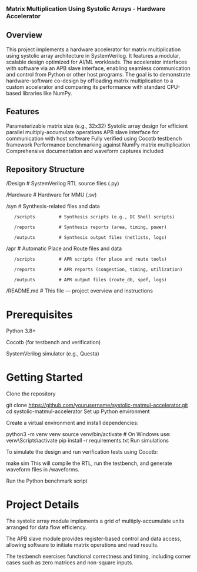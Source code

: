 ### Matrix Multiplication Using Systolic Arrays - Hardware Accelerator

## Overview
This project implements a hardware accelerator for matrix multiplication using systolic array architecture in SystemVerilog. It features a modular, scalable design optimized for AI/ML workloads. The accelerator interfaces with software via an APB slave interface, enabling seamless communication and control from Python or other host programs.
The goal is to demonstrate hardware-software co-design by offloading matrix multiplication to a custom accelerator and comparing its performance with standard CPU-based libraries like NumPy.

## Features
Parameterizable matrix size (e.g., 32x32)
Systolic array design for efficient parallel multiply-accumulate operations
APB slave interface for communication with host software
Fully verified using Cocotb testbench framework
Performance benchmarking against NumPy matrix multiplication
Comprehensive documentation and waveform captures included

## Repository Structure

/Design                 # SystemVerilog RTL source files (.py)


/Hardware               # Hardware for MMU (.sv)


   /syn                 # Synthesis-related files and data
   
       /scripts         # Synthesis scripts (e.g., DC Shell scripts)
       
       /reports         # Synthesis reports (area, timing, power)
       
       /outputs         # Synthesis output files (netlists, logs)

   /apr                 # Automatic Place and Route files and data
   
       /scripts         # APR scripts (for place and route tools)
       
       /reports         # APR reports (congestion, timing, utilization)
       
       /outputs         # APR output files (route_db, spef, logs)

/README.md              # This file — project overview and instructions

# Prerequisites
Python 3.8+

Cocotb (for testbench and verification)

SystemVerilog simulator (e.g., Questa)


# Getting Started
Clone the repository


git clone https://github.com/yourusername/systolic-matmul-accelerator.git
cd systolic-matmul-accelerator
Set up Python environment

Create a virtual environment and install dependencies:


python3 -m venv venv
source venv/bin/activate   # On Windows use: venv\Scripts\activate
pip install -r requirements.txt
Run simulations

To simulate the design and run verification tests using Cocotb:


make sim
This will compile the RTL, run the testbench, and generate waveform files in /waveforms.

Run the Python benchmark script


# Project Details
The systolic array module implements a grid of multiply-accumulate units arranged for data flow efficiency.

The APB slave module provides register-based control and data access, allowing software to initiate matrix operations and read results.

The testbench exercises functional correctness and timing, including corner cases such as zero matrices and non-square inputs.

